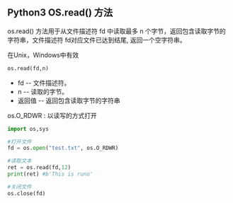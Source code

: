 ## Python3 OS.read() 方法

os.read() 方法用于从文件描述符 fd 中读取最多 n 个字节，返回包含读取字节的字符串，文件描述符 fd对应文件已达到结尾, 返回一个空字符串。

在Unix，Windows中有效

```python
os.read(fd,n)
```

* fd -- 文件描述符。
* n -- 读取的字节。
* 返回值 -- 返回包含读取字节的字符串

os.O_RDWR : 以读写的方式打开

```python
import os,sys

#打开文件
fd = os.open("test.txt", os.O_RDWR)

#读取文本
ret = os.read(fd,12)
print(ret) #b'This is runo'

#关闭文件
os.close(fd)
```
